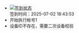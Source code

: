 - [![签到状态](https://github.com/womade/Cloud189-Actions/actions/workflows/main.yml/badge.svg?branch=main)](https://github.com/womade/Cloud189-Actions/actions/workflows/main.yml) <br> 签到时间：2025-07-02 18:43:53
- 开始执行帐号1
- 设备ID不存在，需要二次设备校验
